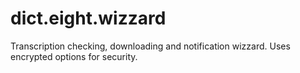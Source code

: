 dict.eight.wizzard
==================

Transcription checking, downloading and notification wizzard.
Uses encrypted options for security.

